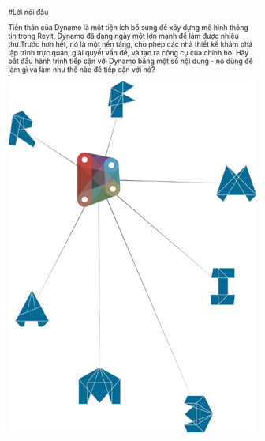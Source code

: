 #Lời nói đầu

Tiền thân của Dynamo là một tiện ích bổ sung để xây dựng mô hình thông tin trong Revit, Dynamo đã đang ngày một lớn mạnh để làm được nhiều thứ.Trước hơn hết, nó là một nền tảng, cho phép các nhà thiết kế khám phá lập trình trực quan, giải quyết vấn đề, và tạo ra công cụ của chính họ. Hãy bắt đầu hành trình tiếp cận với Dynamo bằng một số nội dung - nó dùng để làm gì và làm như thế nào để tiếp cận với nó?

![Dynamo Ecosystem](images/1/1-cover.jpg)
